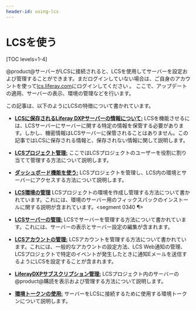 ```yaml
---
header-id: using-lcs
---
```


# LCSを使う

[TOC levels=1-4]

@product@サーバーがLCSに接続されると、LCSを使用してサーバーを設定および管理することができます。まだログインしていない場合は、ご自身のアカウントを使って[lcs.liferay.com](https://lcs.liferay.com)にログインしてください 。
ここで、アップデートの適用、サーバーの表示、環境の管理などを行います。



この記事は、以下のようにLCSの特徴について書かれています。

- [**LCSに保存されるLiferay DXPサーバーの情報について:**](/discover/deployment/-/knowledge_base/7-1/what-lcs-stores-about-your-liferay-dxp-servers)
LCSを機能させるには、LCSサーバーにサーバーに関する特定の情報を保管する必要があります。しかし、機密情報はLCSサーバーに保管されることはありません。この記事ではLCSに保存される情報と、保存されない情報に関して説明します。

- [**LCSプロジェクト管理:**](/discover/deployment/-/knowledge_base/7-1/managing-lcs-users-in-your-project)
ここではLCSプロジェクトのユーザーを役割に割り当てて管理する方法について説明します。

- [**ダッシュボード機能を使う:**](/discover/deployment/-/knowledge_base/7-1/using-the-dashboard)
LCSプロジェクトを管理し、LCS内の環境とサーバーにアクセスする方法について説明します。

- [**LCS環境の管理**](/discover/deployment/-/knowledge_base/7-1/managing-lcs-environments)
LCSプロジェクトの環境を作成し管理する方法について書かれています。これには、環境のサーバー用のフィックスパックのインストールに関する説明が含まれています。<segment 0340 ¶>


- [**LCSサーバーの管理:**](/discover/deployment/-/knowledge_base/7-1/managing-lcs-servers)
LCSでサーバーを管理する方法について書かれています。これには、サーバーの表示とサーバー設定の編集が含まれます。

- [**LCSアカウントの管理:**](/discover/deployment/-/knowledge_base/7-1/managing-your-lcs-account)
LCSアカウントを管理する方法について書かれています。これには、一般的なアカウントの設定方法、LCS Web通知の管理、LCSプロジェクトで特定のイベントが発生したときに通知Eメールを送信するようにLCSを設定することが含まれます。

- [**LiferayDXPサブスクリプション管理:**](/discover/deployment/-/knowledge_base/7-1/managing-liferay-dxp-subscriptions)
LCSプロジェクト内のサーバーの@product@購読を表示および管理する方法について説明します。

- [**環境トークンの使用:**](/discover/deployment/-/knowledge_base/7-1/understanding-environment-tokens)
サーバーをLCSに接続するために使用する環境トークンについて説明します。
